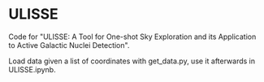 # ULISSE

Code for "ULISSE: A Tool for One-shot Sky Exploration and its Application to Active Galactic Nuclei Detection".

Load data given a list of coordinates with get_data.py, use it afterwards in ULISSE.ipynb. 
